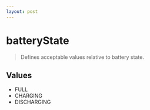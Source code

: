 ```yaml
---
layout: post
---
```


batteryState
============

> Defines acceptable values relative to battery state.

Values
------

- FULL
- CHARGING
- DISCHARGING